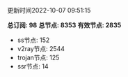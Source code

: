 更新时间2022-10-07 09:51:15

**总订阅: 98**
**总节点: 8353**
**有效节点: 2835**
- ss节点: 152
- v2ray节点: 2544
- trojan节点: 125
- ssr节点: 14
